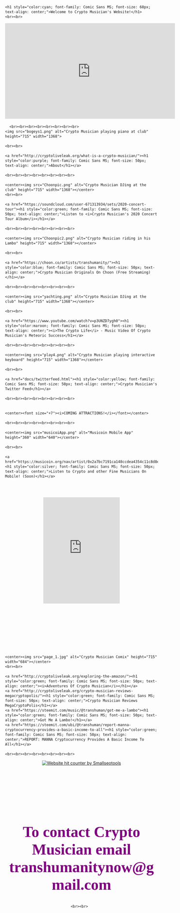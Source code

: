 <!DOCTYPE html>
<html>
  <head>
    <title>♫ Crypto Musician's Page ♫</title>
  
  <link rel="shortcut icon" href="favicon.ico" type="image/x-icon"> 
 
  </head>
  <body>

    <h1 style="color:cyan; font-family: Comic Sans MS; font-size: 60px; text-align: center;">Welcome to Crypto Musician's Website!</h1>
    <br><br>
	
   <center>
 <iframe width="560" height="315" src="https://www.youtube.com/embed/Pj17nob_SUw" frameborder="0" allow="accelerometer; autoplay; encrypted-media; gyroscope; picture-in-picture" allowfullscreen></iframe>
	</center>
	  
	  <br><br><br><br><br><br><br><br> 
    <img src="bogeys1.png" alt="Crypto Musician playing piano at club" height="715" width="1368">
 
   	<br><br>
	
	<a href="http://cryptoliveleak.org/what-is-a-crypto-musician/"><h1 style="color:purple; font-family: Comic Sans MS; font-size: 50px; text-align: center;">About</h1></a>
	
	<br><br><br><br><br><br><br><br>
	
	<center><img src="Choonpic.png" alt="Crypto Musician DJing at the club" height="715" width="1368"></center>
	<br><br>
	
	<a href="https://soundcloud.com/user-671313934/sets/2020-concert-tour"><h1 style="color:green; font-family: Comic Sans MS; font-size: 50px; text-align: center;">Listen to <i>Crypto Musician's 2020 Concert Tour Album</i></h1></a>
	
	<br><br><br><br><br><br><br><br>
	
	<center><img src="Choonpic2.png" alt="Crypto Musician riding in his Lambo" height="715" width="1368"></center>
	
	<br><br>
	
	<a href="https://choon.co/artists/transhumanity/"><h1 style="color:blue; font-family: Comic Sans MS; font-size: 50px; text-align: center;">Crypto Musician Originals On Choon (Free Streaming)</h1></a>
	
	<br><br><br><br><br><br><br><br>
	
	<center><img src="yachting.png" alt="Crypto Musician DJing at the club" height="715" width="1368"></center>
	
	<br><br>
	
	<a href="https://www.youtube.com/watch?v=p3UNZD7ygh0"><h1 style="color:maroon; font-family: Comic Sans MS; font-size: 50px; text-align: center;"><i>The Crypto Life</i> - Music Video Of Crypto Musician's Meteoric Success</h1></a>
	
	<br><br><br><br><br><br><br><br>
	
	<center><img src="play4.png" alt="Crypto Musician playing interactive keyboard" height="715" width="1368"></center>
	
	<br><br>
	
	<a href="docs/twitterfeed.html"><h1 style="color:yellow; font-family: Comic Sans MS; font-size: 50px; text-align: center;">Crypto Musician's Twitter Feed</h1></a>
	
	<br><br><br><br><br><br><br><br>
	
	
	<center><font size="+7"><i>COMING ATTRACTIONS!</i></font></center>
	
	<br><br><br><br><br><br><br><br>
	
	<center><img src="musicoiApp.png" alt="Musicoin Mobile App" height="360" width="640"></center>
	
	<br><br>
	
	<a href="https://musicoin.org/nav/artist/0x2a7bc7191ca148ccdea4354c11c8d8e31beac5fc"><h1 style="color:silver; font-family: Comic Sans MS; font-size: 50px; text-align: center;">Listen to Crypto and other Fine Musicians On Mobile! (Soon)</h1></a>
 
 <br><br>
	  <center>
	  <iframe width="50%" scrolling="yes" allowtransparency="true" frameborder="0" src="https://cryptopanic.com/widgets/news/?bg_color=FFFFFF&amp;font_family=sans&amp;header_bg_color=30343B&amp;header_text_color=FFFFFF&amp;link_color=0091C2&amp;news_feed=recent&amp;text_color=333333&amp;title=Latest%20News" height="350px"></iframe>
	  </center>
 
   
   <br><br><br><br><br><br><br><br>
	
	<center><img src="page_1.jpg" alt="Crypto Musician Comix" height="715" width="684"></center>
	<br><br>
	
	<a href="http://cryptoliveleak.org/exploring-the-amazon/"><h1 style="color:green; font-family: Comic Sans MS; font-size: 50px; text-align: center;"><i>Adventures Of Crypto Musician</i></h1></a>
	<a href="http://cryptoliveleak.org/crypto-musician-reviews-megacryptopolis/"><h1 style="color:green; font-family: Comic Sans MS; font-size: 50px; text-align: center;">Crypto Musician Reviews MegaCryptoPolis</h1></a>
	<a href="https://steemit.com/music/@transhuman/got-me-a-lambo"><h1 style="color:green; font-family: Comic Sans MS; font-size: 50px; text-align: center;">Got Me A Lambo!</h1></a>
	<a href="https://steemit.com/ubi/@transhuman/report-manna-cryptocurrency-provides-a-basic-income-to-all"><h1 style="color:green; font-family: Comic Sans MS; font-size: 50px; text-align: center;">REPORT: MANNA Cryptocurrency Provides A Basic Income To All</h1></a>

	<br><br><br><br><br><br><br><br>
<center>

<a href="https://smallseotools.com/visitor-hit-counter/" rel="nofollow noopener" target="_blank" title="Website hit counter by Smallseotools">
<img src="https://smallseotools.com/counterDisplay?code=91b30cdc876018539ab56d142ff656de&style=0007&pad=4&type=ip&initCount=100" alt="Website hit counter by Smallseotools" border="0">
</a>
<br><br><br><br><br><br><br><br>
	  
	 
	  
<h1 style="color:purple; font-family: Comic Sans MS; font-size: 50px; text-align: center;">To contact Crypto Musician email transhumanitynow@gmail.com</h1>
  
	<br><br>  

</center>


<!--
<script>
	alert("Welcome to Crypto Musician's Website!");
</script>
-->
</body>	
</html>

